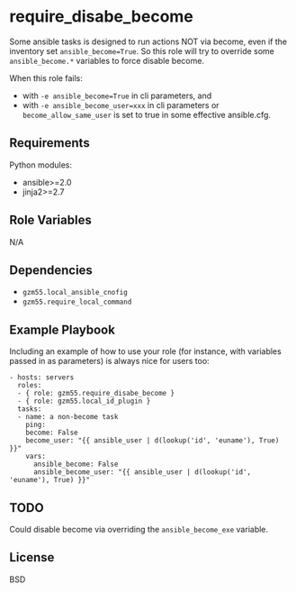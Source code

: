 require_disabe_become
=====================

Some ansible tasks is designed to run actions NOT via become,
even if the inventory set `ansible_become=True`.
So this role will try to override some `ansible_become.*` variables to force disable become.

When this role fails:
- with `-e ansible_become=True` in cli parameters, and
- with `-e ansible_become_user=xxx` in cli parameters or `become_allow_same_user` is set to true in some effective ansible.cfg.

Requirements
------------

Python modules:
- ansible>=2.0
- jinja2>=2.7

Role Variables
--------------

N/A

Dependencies
------------

- `gzm55.local_ansible_cnofig`
- `gzm55.require_local_command`

Example Playbook
----------------

Including an example of how to use your role (for instance, with variables passed in as parameters) is always nice for users too:

    - hosts: servers
      roles:
      - { role: gzm55.require_disabe_become }
      - { role: gzm55.local_id_plugin }
      tasks:
      - name: a non-become task
        ping:
        become: False
        become_user: "{{ ansible_user | d(lookup('id', 'euname'), True) }}"
        vars:
          ansible_become: False
          ansible_become_user: "{{ ansible_user | d(lookup('id', 'euname'), True) }}"

TODO
----

Could disable become via overriding the `ansible_become_exe` variable.

License
-------

BSD

